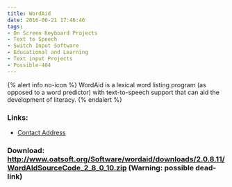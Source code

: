 ```yaml
---
title: WordAid
date: 2016-06-21 17:46:46
tags: 
- On Screen Keyboard Projects
- Text to Speech
- Switch Input Software
- Educational and Learning
- Text input Projects
- Possible-404
---
```


{% alert info no-icon %}
WordAid is a lexical word listing program (as opposed to a word predictor) with text-to-speech support that can aid the development of literacy.
{% endalert %}

<!-- more -->



### Links:
- <a href="mailto:colven@ace-centre.org.uk">Contact Address</a>

### Download: http://www.oatsoft.org/Software/wordaid/downloads/2.0.8.11/WordAIdSourceCode_2_8_0_10.zip (Warning: possible dead-link)